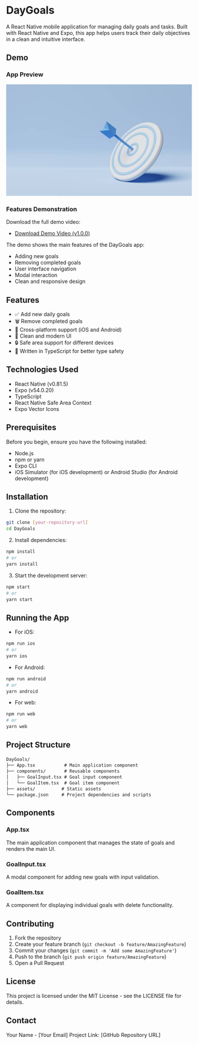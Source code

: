 # DayGoals

A React Native mobile application for managing daily goals and tasks. Built with React Native and Expo, this app helps users track their daily objectives in a clean and intuitive interface.

## Demo

### App Preview

![DayGoals App Demo](./assets/goals.jpg)

### Features Demonstration

Download the full demo video:

- [Download Demo Video (v1.0.0)](https://github.com/abdelfatahmoustafa/DayGoals_ReactNative/releases/download/v1.0.0/demo.mov)

The demo shows the main features of the DayGoals app:

- Adding new goals
- Removing completed goals
- User interface navigation
- Modal interaction
- Clean and responsive design

## Features

- ✅ Add new daily goals
- 🗑️ Remove completed goals
- 📱 Cross-platform support (iOS and Android)
- 🎨 Clean and modern UI
- 🔒 Safe area support for different devices
- 💪 Written in TypeScript for better type safety

## Technologies Used

- React Native (v0.81.5)
- Expo (v54.0.20)
- TypeScript
- React Native Safe Area Context
- Expo Vector Icons

## Prerequisites

Before you begin, ensure you have the following installed:

- Node.js
- npm or yarn
- Expo CLI
- iOS Simulator (for iOS development) or Android Studio (for Android development)

## Installation

1. Clone the repository:

```bash
git clone [your-repository-url]
cd DayGoals
```

2. Install dependencies:

```bash
npm install
# or
yarn install
```

3. Start the development server:

```bash
npm start
# or
yarn start
```

## Running the App

- For iOS:

```bash
npm run ios
# or
yarn ios
```

- For Android:

```bash
npm run android
# or
yarn android
```

- For web:

```bash
npm run web
# or
yarn web
```

## Project Structure

```
DayGoals/
├── App.tsx           # Main application component
├── components/       # Reusable components
│   ├── GoalInput.tsx # Goal input component
│   └── GoalItem.tsx  # Goal item component
├── assets/          # Static assets
└── package.json     # Project dependencies and scripts
```

## Components

### App.tsx

The main application component that manages the state of goals and renders the main UI.

### GoalInput.tsx

A modal component for adding new goals with input validation.

### GoalItem.tsx

A component for displaying individual goals with delete functionality.

## Contributing

1. Fork the repository
2. Create your feature branch (`git checkout -b feature/AmazingFeature`)
3. Commit your changes (`git commit -m 'Add some AmazingFeature'`)
4. Push to the branch (`git push origin feature/AmazingFeature`)
5. Open a Pull Request

## License

This project is licensed under the MIT License - see the LICENSE file for details.

## Contact

Your Name - [Your Email]
Project Link: [GitHub Repository URL]
